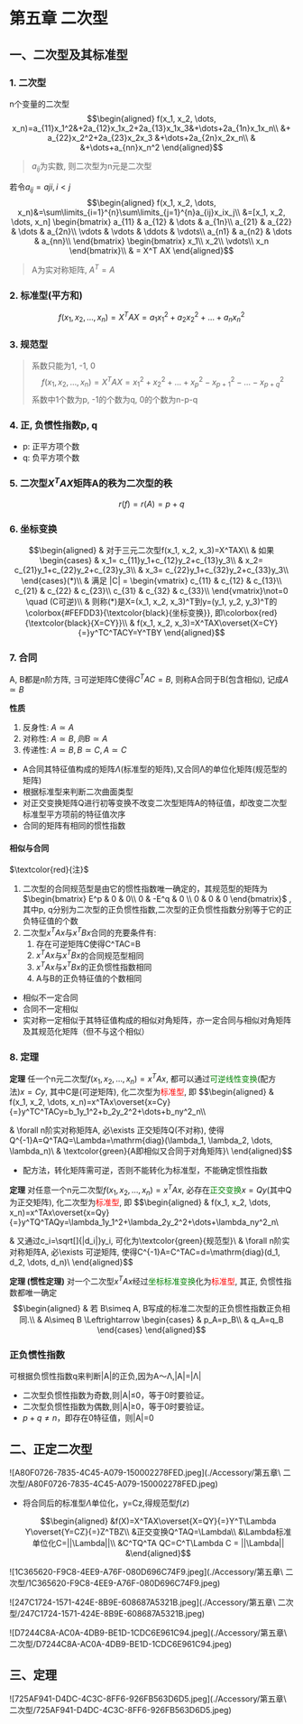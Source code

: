 # 第五章 二次型

## 一、二次型及其标准型
### 1. 二次型
n个变量的二次型
$$\begin{aligned}
f(x_1, x_2, \dots, x_n)=a_{11}x_1^2&+2a_{12}x_1x_2+2a_{13}x_1x_3&+\dots+2a_{1n}x_1x_n\\
&+ a_{22}x_2^2+2a_{23}x_2x_3 &+\dots+2a_{2n}x_2x_n\\
& &+\dots+a_{nn}x_n^2
\end{aligned}$$

> $a_{ij}$为实数, 则二次型为n元是二次型

若令$a_{ij}=a{ji}, i< j$
$$\begin{aligned}
f(x_1, x_2, \dots, x_n)&=\sum\limits_{i=1}^{n}\sum\limits_{j=1}^{n}a_{ij}x_ix_j\\
&=[x_1, x_2, \dots, x_n]
\begin{bmatrix}
a_{11} & a_{12} & \dots & a_{1n}\\
a_{21} & a_{22} & \dots & a_{2n}\\
\vdots & \vdots & \ddots & \vdots\\
a_{n1} & a_{n2} & \dots & a_{nn}\\
\end{bmatrix}
\begin{bmatrix}
x_1\\
x_2\\
\vdots\\
x_n
\end{bmatrix}\\
& = X^T AX
\end{aligned}$$

> A为实对称矩阵, $A^T=A$

### 2. 标准型(平方和)
$$
f(x_1, x_2, \dots, x_n)=X^TAX=a_1x_1^2+a_2x_2^2+\dots+a_nx_n^2
$$

### 3. 规范型
> 系数只能为1, -1, 0
$$
f(x_1, x_2, \dots, x_n)=X^TAX=x_1^2+x_2^2+\dots+x_p^2-x_{p+1}^2-\dots-x_{p+q}^2
$$
系数中1个数为p, -1的个数为q, 0的个数为n-p-q

### 4. 正, 负惯性指数p, q
- p: 正平方项个数
- q: 负平方项个数

### 5. 二次型$X^TAX$矩阵A的秩为二次型的秩
$$
r(f)=r(A)=p+q
$$

### 6. 坐标变换
$$\begin{aligned}
& 对于三元二次型f(x_1, x_2, x_3)=X^TAX\\
& 如果\begin{cases}
& x_1= c_{11}y_1+c_{12}y_2+c_{13}y_3\\
& x_2= c_{21}y_1+c_{22}y_2+c_{23}y_3\\
& x_3= c_{22}y_1+c_{32}y_2+c_{33}y_3\\
\end{cases}(*)\\
& 满足 |C| = \begin{vmatrix}
 c_{11} & c_{12} & c_{13}\\
 c_{21} & c_{22} & c_{23}\\
 c_{31} & c_{32} & c_{33}\\
\end{vmatrix}\not=0 \quad (C可逆)\\
& 则称(*)是X=(x_1, x_2, x_3)^T到y=(y_1, y_2, y_3)^T的\colorbox{#FEFDD3}{\textcolor{black}{坐标变换}}, 即\colorbox{red}{\textcolor{black}{X=CY}}\\
& f(x_1, x_2, x_3)=X^TAX\overset{X=CY}{=}y^TC^TACY=Y^TBY
\end{aligned}$$

### 7. 合同
A, B都是n阶方阵, $\exists$可逆矩阵C使得$C^TAC=B$, 则称A合同于B(包含相似), 记成$A\simeq B$

**性质** 
1. 反身性: $A\simeq A$
2. 对称性: $A\simeq B, 则B\simeq A$
3. 传递性: $A\simeq B, B\simeq C, A\simeq C$

- A合同其特征值构成的矩阵$\Lambda$(标准型的矩阵),又合同Λ的单位化矩阵(规范型的矩阵)
- 根据标准型来判断二次曲面类型
- 对正交变换矩阵Q进行初等变换不改变二次型矩阵A的特征值，却改变二次型标准型平方项前的特征值次序
- 合同的矩阵有相同的惯性指数

#### 相似与合同
$\textcolor{red}{注}$ 
1. 二次型的合同规范型是由它的惯性指数唯一确定的，其规范型的矩阵为$\begin{bmatrix}
E^p & 0 & 0\\
0 & -E^q & 0 \\
0 & 0 & 0
\end{bmatrix}$
, 其中p, q分别为二次型的正负惯性指数,二次型的正负惯性指数分别等于它的正负特征值的个数
2. 二次型$x^TAx$与$x^TBx$合同的充要条件有:
	1. 存在可逆矩阵C使得C^TAC=B
	2. $x^TAx$与$x^TBx$的合同规范型相同
	3. $x^TAx$与$x^TBx$的正负惯性指数相同
	4. A与B的正负特征值的个数相同

- 相似不一定合同
- 合同不一定相似
- 实对称一定相似于其特征值构成的相似对角矩阵，亦一定合同与相似对角矩阵及其规范化矩阵（但不与这个相似）

### 8. 定理
**定理** 任一个n元二次型$f(x_1, x_2, \dots, x_n)=x^TAx$, 都可以通过<font color=green>可逆线性变换</font>(配方法)$x=Cy$, 其中C是(可逆矩阵), 化二次型为<font color=red>标准型</font>, 即
$$\begin{aligned}
& f(x_1, x_2, \dots, x_n)=x^TAx\overset{x=Cy}{=}y^TC^TACy=b_1y_1^2+b_2y_2^2+\dots+b_ny^2_n\\\\

& \forall n阶实对称矩阵A, 必\exists 正交矩阵Q(不对称), 使得Q^{-1}A=Q^TAQ=\Lambda=\mathrm{diag}(\lambda_1, \lambda_2, \dots, \lambda_n)\\
& \textcolor{green}{A即相似又合同于对角矩阵}\\
\end{aligned}$$

- 配方法，转化矩阵需可逆，否则不能转化为标准型，不能确定惯性指数

**定理** 对任意一个n元二次型$f(x_1, x_2, \dots, x_n)=x^TAx$, 必存在<font color=green>正交变换</font>$x=Qy$(其中Q为正交矩阵), 化二次型为<font color=red>标准型</font>, 即
$$\begin{aligned}
& f(x_1, x_2, \dots, x_n)=x^TAx\overset{x=Qy}{=}y^TQ^TAQy=\lambda_1y_1^2+\lambda_2y_2^2+\dots+\lambda_ny^2_n\\

& 又通过c_i=\sqrt[]{|d_i|}y_i, 可化为\textcolor{green}{规范型}\\
& \forall n阶实对称矩阵A, 必\exists 可逆矩阵, 使得C^{-1}A=C^TAC=d=\mathrm{diag}(d_1, d_2, \dots, d_n)\\
\end{aligned}$$

**定理 (惯性定理)** 对一个二次型$x^TAx$经过<font color=green>坐标标准变换</font>化为<font color=red>标准型</font>, 其正, 负惯性指数都唯一确定 
$$\begin{aligned}
& 若 B\simeq A, B写成的标准二次型的正负惯性指数正负相同.\\
& A\simeq B \Leftrightarrow \begin{cases}
& p_A=p_B\\
& q_A=q_B
\end{cases}
\end{aligned}$$

### 正负惯性指数

可根据负惯性指数q来判断|A|的正负,因为A～Λ,|A|=|Λ|

- 二次型负惯性指数为奇数,则|A|≤0，等于0时要验证。
- 二次型负惯性指数为偶数,则|A|≥0，等于0时要验证。
- $p+q \not= n$，即存在0特征值，则|A|=0

## 二、正定二次型

![A80F0726-7835-4C45-A079-150002278FED.jpeg](./Accessory/第五章\ 二次型/A80F0726-7835-4C45-A079-150002278FED.jpeg)

- 将合同后的标准型$\Lambda$单位化，y=Cz,得规范型$f(z)$
    
    $$\begin{aligned}  
    &f(X)=X^TAX\overset{X=QY}{=}Y^T\Lambda Y\overset{Y=CZ}{=}Z^TBZ\\
    &正交变换Q^TAQ=\Lambda\\
    &\Lambda标准单位化C=||\Lambda||\\
    &C^TQ^TA QC=C^T\Lambda C = ||\Lambda||
    &\end{aligned}$$
    

![1C365620-F9C8-4EE9-A76F-080D696C74F9.jpeg](./Accessory/第五章\ 二次型/1C365620-F9C8-4EE9-A76F-080D696C74F9.jpeg)

![247C1724-1571-424E-8B9E-608687A5321B.jpeg](./Accessory/第五章\ 二次型/247C1724-1571-424E-8B9E-608687A5321B.jpeg)

![D7244C8A-AC0A-4DB9-BE1D-1CDC6E961C94.jpeg](./Accessory/第五章\ 二次型/D7244C8A-AC0A-4DB9-BE1D-1CDC6E961C94.jpeg)

## 三、定理

![725AF941-D4DC-4C3C-8FF6-926FB563D6D5.jpeg](./Accessory/第五章\ 二次型/725AF941-D4DC-4C3C-8FF6-926FB563D6D5.jpeg)
